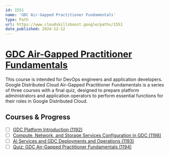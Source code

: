 ```yaml
---
id: 1551
name: 'GDC Air-Gapped Practitioner Fundamentals'
type: Path
url: https://www.cloudskillsboost.google/paths/1551
date_published: 2024-12-12
---
```


# [GDC Air-Gapped Practitioner Fundamentals](https://www.cloudskillsboost.google/paths/1551)

This course is intended for DevOps engineers and application developers.  Google Distributed Cloud Air-Gapped Practitioner Fundamentals is a series of three courses with a final quiz, designed to prepare platform administrators and application operators to perform essential functions for their roles in Google Distributed Cloud.

## Courses & Progress

* [ ] [GDC Platform Introduction (1192)](../courses/GDC-Platform-Introduction.md)
* [ ] [Compute, Network, and Storage Services Configuration in GDC (1198)](../courses/Compute-Network-and-Storage-Services-Configuration-in-GDC.md)
* [ ] [AI Services and GDC Deployments and Operations (1193)](../courses/AI-Services-and-GDC-Deployments-and-Operations.md)
* [ ] [Quiz: GDC Air-Gapped Practitioner Fundamentals (1194)](../courses/Quiz-GDC-Air-Gapped-Practitioner-Fundamentals.md)
